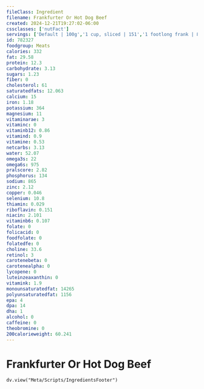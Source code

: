 ```yaml
---
fileClass: Ingredient
filename: Frankfurter Or Hot Dog Beef
created: 2024-12-21T19:27:02-06:00
cssclasses: ['nutFact']
servings: ['Default | 100g','1 cup, sliced | 151','1 footlong frank | 88','1 frankfurter | 57','1 cocktail/miniature frank | 10']
id: 782327
foodgroup: Meats
calories: 332
fat: 29.58
protein: 12.3
carbohydrate: 3.13
sugars: 1.23
fiber: 0
cholesterol: 61
saturatedfats: 12.063
calcium: 15
iron: 1.18
potassium: 364
magnesium: 11
vitaminarae: 3
vitaminc: 0
vitaminb12: 0.86
vitamind: 0.9
vitamine: 0.53
netcarbs: 3.13
water: 52.07
omega3s: 22
omega6s: 975
pralscore: 2.82
phosphorus: 134
sodium: 865
zinc: 2.12
copper: 0.046
selenium: 10.8
thiamin: 0.029
riboflavin: 0.151
niacin: 2.101
vitaminb6: 0.107
folate: 0
folicacid: 0
foodfolate: 0
folatedfe: 0
choline: 33.6
retinol: 3
carotenebeta: 0
carotenealpha: 0
lycopene: 0
luteinzeaxanthin: 0
vitamink: 1.9
monounsaturatedfat: 14265
polyunsaturatedfat: 1156
epa: 4
dpa: 14
dha: 1
alcohol: 0
caffeine: 0
theobromine: 0
200calorieweight: 60.241
---
```


# Frankfurter Or Hot Dog Beef

```dataviewjs
dv.view("Meta/Scripts/IngredientsFooter")
```